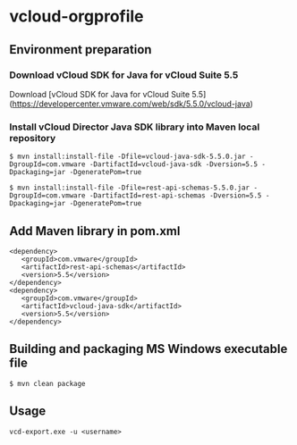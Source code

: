 ﻿# vcloud-orgprofile

## Environment preparation

### Download vCloud SDK for Java for vCloud Suite 5.5

Download [vCloud SDK for Java for vCloud Suite 5.5] (https://developercenter.vmware.com/web/sdk/5.5.0/vcloud-java)

### Install vCloud Director Java SDK library into Maven local repository


```
$ mvn install:install-file -Dfile=vcloud-java-sdk-5.5.0.jar -DgroupId=com.vmware -DartifactId=vcloud-java-sdk -Dversion=5.5 -Dpackaging=jar -DgeneratePom=true
```
```
$ mvn install:install-file -Dfile=rest-api-schemas-5.5.0.jar -DgroupId=com.vmware -DartifactId=rest-api-schemas -Dversion=5.5 -Dpackaging=jar -DgeneratePom=true
```

## Add Maven library in pom.xml

```
<dependency>
   <groupId>com.vmware</groupId>
   <artifactId>rest-api-schemas</artifactId>
   <version>5.5</version>
</dependency>
<dependency>
   <groupId>com.vmware</groupId>
   <artifactId>vcloud-java-sdk</artifactId>
   <version>5.5</version>
</dependency>
```

## Building and packaging MS Windows executable file
```
$ mvn clean package
```

## Usage

```
vcd-export.exe -u <username>
```
